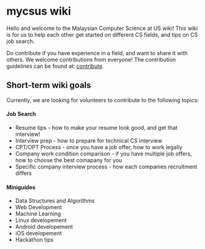 mycsus wiki
===============================
Hello and welcome to the Malaysian Computer Science at US wiki! This wiki is for us to help each other get started on different CS fields, and tips on CS job search.

Do contribute if you have experience in a field, and want to share it with others. We welcome contributions from everyone! The contribution guidelines can be found at: [contribute](../master/CONTRIBUTING.md).

Short-term wiki goals
---------------------------
Currently, we are looking for volunteers to contribute to the following topics:

#### Job Search
+ Resume tips - how to make your resume look good, and get that interview!
+ Interview prep - how to prepare for technical CS interview
+ CPT/OPT Process - once you have a job offer, how to work legally
+ Company work condition comparison - if you have multiple job offers, how to choose the best comapany for you
+ Specific company interview process - how each companies recruitment differs

#### Miniguides
+ Data Structures and Algorithms
+ Web Development
+ Machine Learning
+ Linux developement
+ Android developement
+ iOS developement
+ Hackathon tips

